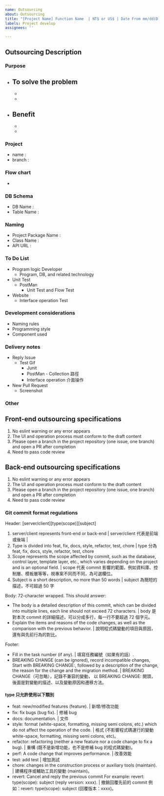 ```yaml
---
name: Outsourcing
about: Outsourcing
title: "[Project Name] Function Name  | NT$ or US$ | Date From mm/dd(D) To mm/dd(D)"
labels: Project develop
assignees: ''

---
```


## Outsourcing Description 
### Purpose 
- To solve the problem 
   - 
   -
   -
- Benefit
   - 
   -
   -

### Project 
- name : 
- branch : 
   
### Flow chart
   -

### DB Schema
- DB Name : 
- Table Name : 
   
### Naming
- Project Package Name : 
- Class Name : 
- API URL : 

### To Do List
- Program logic Developer
  - Program, DB, and related technology
- Unit Test    
  - PostMan 
    - Unit Test and Flow Test
- Website
  - Interface operation Test
         
### Development considerations
- Naming rules
- Programming style
- Component used 

### Delivery notes 
- Reply Issue
  - Test Gif
    - Junit
    - PostMan - Collection 路徑
    - Interface operation 介面操作
- New Pull Request
  - Screenshot

### Other

## Front-end outsourcing specifications
1. No eslint warning or any error appears
2. The UI and operation process must conform to the draft content
3. Please open a branch in the project repository (one issue, one branch) and open a PR after completion
4. Need to pass code review

## Back-end outsourcing specifications
1. No eslint warning or any error appears
2. The UI and operation process must conform to the draft content
3. Please open a branch in the project repository (one issue, one branch) and open a PR after completion
4. Need to pass code review

### Git commit format regulations

Header: [server/client][type(scope)][subject]

1. server/client represents front-end or back-end | server/client 代表是前端或後端 | 
2. Type is divided into feat, fix, docs, style, refactor, test, chore | type 分為 feat, fix, docs, style, refactor, test, chore
3. Scope represents the scope affected by commit, such as the database, control layer, template layer, etc., which varies depending on the project and is an optional field. | scope 代表 commit 影響的範圍，例如資料庫、控制層、模板層等等，視專案不同而不同，為可選欄位。
4. Subject is a short description, no more than 50 words | subject 為簡短的描述，不可超過 50 字

Body: 72-character wrapped. This should answer:

* The body is a detailed description of this commit, which can be divided into multiple lines, each line should not exceed 72 characters. | body 是對本次 commit 的詳細描述，可以分成多行，每一行不要超過 72 個字元。
* Explain the items and reasons of the code changes, as well as the comparison with the previous behavior. | 說明程式碼變動的項目與原因，還有與先前行為的對比。

Footer:

* Fill in the task number (if any). | 填寫任務編號（如果有的話）.
* BREAKING CHANGE (can be ignored), record incompatible changes,
    Start with BREAKING CHANGE:, followed by a description of the change, the reason for the change and the migration method. | BREAKING CHANGE（可忽略），記錄不兼容的變動，
   以 BREAKING CHANGE: 開頭，後面是對變動的描述、以及變動原因和遷移方法。

#### type 只允許使用以下類別

* feat: new/modified features (feature). | 新增/修改功能
* fix: fix bugs (bug fix). | 修補 bug
* docs: documentation. | 文件
* style: format (white-space, formatting, missing semi colons, etc.) which do not affect the operation of the code. | 格式 (不影響程式碼運行的變動 white-space, formatting, missing semi colons, etc)。
* refactor: refactoring (neither a new feature nor a code change to fix a bug). | 重構 (既不是新增功能，也不是修補 bug 的程式碼變動)。
* perf: A code change that improves performance. | 改善效能
* test: add test | 增加測試
* chore: changes in the construction process or auxiliary tools (maintain). | 建構程序或輔助工具的變動 (maintain)。
* revert: Cancel and reply the previous commit For example: revert: type(scope): subject (reply version: xxxx). | 撤銷回覆先前的 commit 例如：revert: type(scope): subject (回覆版本：xxxx)。

